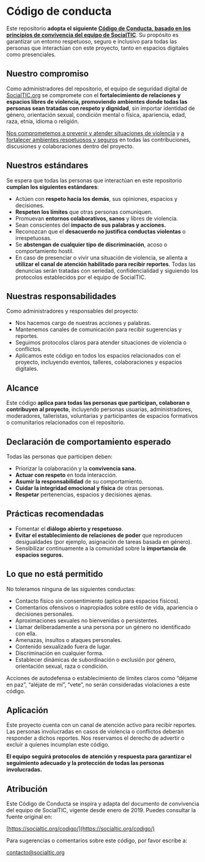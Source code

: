# Código de conducta 

Este repositorio **adopta el siguiente [Código de Conducta, basado en los principios de convivencia del equipo de SocialTIC](https://socialtic.org/codigo/)**. Su propósito es garantizar un entorno respetuoso, seguro e inclusivo para todas las personas que interactúan con este proyecto, tanto en espacios digitales como presenciales.

## Nuestro compromiso

Como administradores del repositorio, el equipo de seguridad digital de [SocialTIC.org](http://SocialTIC.org) se compromete  con el **fortalecimiento de relaciones y espacios libres de violencia, promoviendo ambientes donde todas las personas sean tratadas con respeto y dignidad**, sin importar identidad de género, orientación sexual, condición mental o física, apariencia, edad, raza, etnia, idioma o religión.

[Nos comprometemos a prevenir y atender situaciones de violencia](https://socialtic.org/politica-violencia/) y [a fortalecer ambientes respetuosos y seguros](https://socialtic.org/codigo/) en todas las contribuciones, discusiones y colaboraciones dentro del proyecto.

## Nuestros estándares

Se espera que todas las personas que interactúan en este repositorio **cumplan los siguientes estándares**:

* Actúen con **respeto hacia los demás**, sus opiniones, espacios y decisiones.
* **Respeten los límites** que otras personas comuniquen.
* Promuevan **entornos colaborativos, sanos** y libres de violencia.
* Sean conscientes del **impacto de sus palabras y acciones.**
* Reconozcan que el **desacuerdo no justifica conductas violentas** o irrespetuosas.
* Se **abstengan de cualquier tipo de discriminación**, acoso o comportamiento hostil.
* En caso de presenciar o vivir una situación de violencia, se alienta a **utilizar el canal de atención habilitado para recibir reportes**. Todas las denuncias serán tratadas con seriedad, confidencialidad y siguiendo los protocolos establecidos por el equipo de SocialTIC.

## Nuestras responsabilidades

Como administradores y responsables del proyecto:

* Nos hacemos cargo de nuestras acciones y palabras.
* Mantenemos canales de comunicación para recibir sugerencias y reportes.
* Seguimos protocolos claros para atender situaciones de violencia o conflictos.
* Aplicamos este código en todos los espacios relacionados con el proyecto, incluyendo eventos, talleres, colaboraciones y espacios digitales.

## Alcance

Este código **aplica para todas las personas que participan, colaboran o contribuyen al proyecto**, incluyendo personas usuarias, administradores, moderadores, talleristas, voluntarias y participantes de espacios formativos o comunitarios relacionados con el repositorio.

## Declaración de comportamiento esperado

Todas las personas que participen deben:

* Priorizar la colaboración y la **convivencia sana.**
* **Actuar con respeto** en toda interacción.
* **Asumir la responsabilidad** de su comportamiento.
* **Cuidar la integridad emocional y física** de otras personas.
* **Respetar** pertenencias, espacios y decisiones ajenas.

## Prácticas recomendadas

* Fomentar el **diálogo abierto y respetuoso**.
* **Evitar el establecimiento de relaciones de poder** que reproducen desigualdades (por ejemplo, asignación de tareas basada en género).
* Sensibilizar continuamente a la comunidad sobre la **importancia de espacios seguros.**

## Lo que no está permitido

No toleramos ninguna de las siguientes conductas:

* Contacto físico sin consentimiento (aplica para espacios físicos).
* Comentarios ofensivos o inapropiados sobre estilo de vida, apariencia o decisiones personales.
* Aproximaciones sexuales no bienvenidas o persistentes.
* Llamar deliberadamente a una persona por un género no identificado con ella.
* Amenazas, insultos o ataques personales.
* Contenido sexualizado fuera de lugar.
* Discriminación en cualquier forma.
* Establecer dinámicas de subordinación o exclusión por género, orientación sexual, raza o condición.

Acciones de autodefensa o establecimiento de límites claros como “déjame en paz”, “aléjate de mí”, “vete”, no serán consideradas violaciones a este código.

## Aplicación

Este proyecto cuenta con un canal de atención activo para recibir reportes. Las personas involucradas en casos de violencia o conflictos deberán responder a dichos reportes. Nos reservamos el derecho de advertir o excluir a quienes incumplan este código.

**El equipo seguirá protocolos de atención y respuesta para garantizar el seguimiento adecuado y la protección de todas las personas involucradas.**

## Atribución

Este Código de Conducta se inspira y adapta del documento de convivencia del equipo de SocialTIC, vigente desde enero de 2019\. Puedes consultar la fuente original en:

[https://socialtic.org/codigo/](https://socialtic.org/codigo/)

Para sugerencias o comentarios sobre este código, por favor escribe a:

[contacto@socialtic.org](mailto:contacto@socialtic.org)
